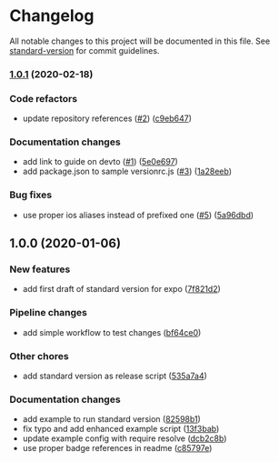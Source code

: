 # Changelog

All notable changes to this project will be documented in this file. See [standard-version](https://github.com/conventional-changelog/standard-version) for commit guidelines.

### [1.0.1](https://github.com/expo-community/standard-version-expo/compare/1.0.0...1.0.1) (2020-02-18)


### Code refactors

* update repository references ([#2](https://github.com/expo-community/standard-version-expo/issues/2)) ([c9eb647](https://github.com/expo-community/standard-version-expo/commit/c9eb647a699bd0e51862751a142d0f5237de2a80))


### Documentation changes

* add link to guide on devto ([#1](https://github.com/expo-community/standard-version-expo/issues/1)) ([5e0e697](https://github.com/expo-community/standard-version-expo/commit/5e0e697c483b27d6c6b4653367df5d52d1641979))
* add package.json to sample versionrc.js ([#3](https://github.com/expo-community/standard-version-expo/issues/3)) ([1a28eeb](https://github.com/expo-community/standard-version-expo/commit/1a28eeb29c0361a405df5bde2699bccda51146fe))


### Bug fixes

* use proper ios aliases instead of prefixed one ([#5](https://github.com/expo-community/standard-version-expo/issues/5)) ([5a96dbd](https://github.com/expo-community/standard-version-expo/commit/5a96dbd69b0e1267c5b66e306e3a22d46acbb2b7))

## 1.0.0 (2020-01-06)


### New features

* add first draft of standard version for expo ([7f821d2](https://github.com/bycedric/standard-version-expo/commit/7f821d2458f8115b28a19495b163bbc85089f9c6))


### Pipeline changes

* add simple workflow to test changes ([bf64ce0](https://github.com/bycedric/standard-version-expo/commit/bf64ce034558780f89aca7d11cbc8f2d1a9b9806))


### Other chores

* add standard version as release script ([535a7a4](https://github.com/bycedric/standard-version-expo/commit/535a7a45e9275c558b937caf57a901e86136c853))


### Documentation changes

* add example to run standard version ([82598b1](https://github.com/bycedric/standard-version-expo/commit/82598b129e6f71b2e3e4bd6283df2cceb1fad846))
* fix typo and add enhanced example script ([13f3bab](https://github.com/bycedric/standard-version-expo/commit/13f3bab0128f171d7bbab72e6b55dd04210608cb))
* update example config with require resolve ([dcb2c8b](https://github.com/bycedric/standard-version-expo/commit/dcb2c8b41426d8d8a01fe48d739c7fb8ac92aaab))
* use proper badge references in readme ([c85797e](https://github.com/bycedric/standard-version-expo/commit/c85797e6993df1cd36faef437255fb576b2f1253))
